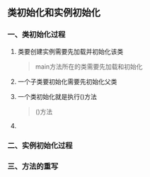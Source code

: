 ## 类初始化和实例初始化

### 一、类初始化过程

1. 类要创建实例需要先加载并初始化该类

   > main方法所在的类需要先加载和初始化
   >
   > 

2. 一个子类要初始化需要先初始化父类

3. 一个类初始化就是执行<clinit>()方法

   > <clinit>()方法

4. 

### 二、实例初始化过程



### 三、方法的重写

